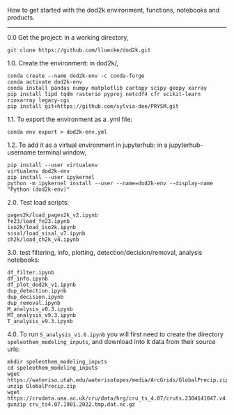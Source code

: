 How to get started with the dod2k environment, functions, notebooks and products.

--------------------------------------------------------------------------------------------------------------------------------------------------------------------------------

0.0 Get the project: in a working directory,

```
git clone https://github.com/lluecke/dod2k.git
```

1.0. Create the environment: in dod2k/, 

```
conda create --name dod2k-env -c conda-forge
conda activate dod2k-env
conda install pandas numpy matplotlib cartopy scipy geopy xarray
pip install lipd tqdm rasterio pyproj netcdf4 cfr scikit-learn rioxarray legacy-cgi
pip install git+https://github.com/sylvia-dee/PRYSM.git
```

1.1. To export the environment as a .yml file:

```
conda env export > dod2k-env.yml
```

1.2. To add it as a virtual environment in jupyterhub: in a jupyterhub-username terminal window,

```
pip install --user virtualenv
virtualenv dod2k-env
pip install --user ipykernel
python -m ipykernel install --user --name=dod2k-env --display-name "Python (dod2k-env)"
```

2.0. Test load scripts:

```
pages2k/load_pages2k_v2.ipynb
fe23/load_fe23.ipynb
iso2k/load_iso2k.ipynb
sisal/load_sisal_v7.ipynb
ch2k/load_ch2k_v4.ipynb
```

3.0. test filtering, info, plotting, detection/decision/removal, analysis notebooks:

```
df_filter.ipynb
df_info.ipynb
df_plot_dod2k_v1.ipynb
dup_detection.ipynb 
dup_decision.ipynb
dup_removal.ipynb
M_analysis_v0.3.ipynb
MT_analysis_v9.3.ipynb
T_analysis_v9.3.ipynb
```

4.0. To run ```S_analysis_v1.6.ipynb``` you will first need to create the directory ```speleothem_modeling_inputs```, and download into it data from their source urls:

```
mkdir speleothem_modeling_inputs
cd speleothem_modeling_inputs
wget https://wateriso.utah.edu/waterisotopes/media/ArcGrids/GlobalPrecip.zip
unzip GlobalPrecip.zip
wget https://crudata.uea.ac.uk/cru/data/hrg/cru_ts_4.07/cruts.2304141047.v4.07/tmp/cru_ts4.07.1901.2022.tmp.dat.nc.gz
gunzip cru_ts4.07.1901.2022.tmp.dat.nc.gz
```



